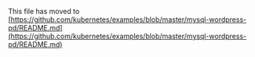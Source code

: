 This file has moved to [https://github.com/kubernetes/examples/blob/master/mysql-wordpress-pd/README.md](https://github.com/kubernetes/examples/blob/master/mysql-wordpress-pd/README.md)
